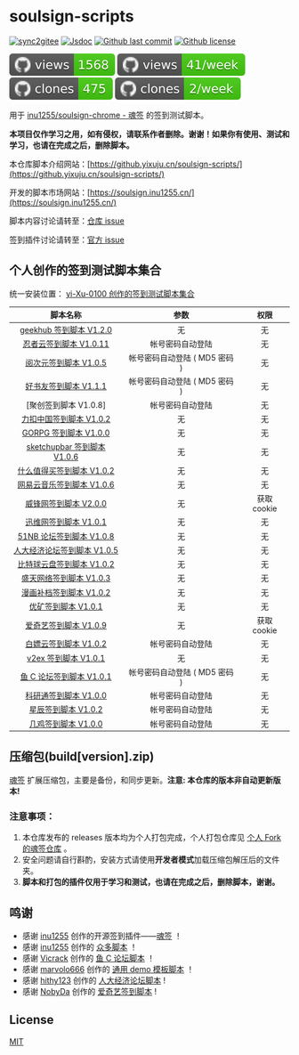 # soulsign-scripts

[![sync2gitee](https://github.com/yi-Xu-0100/soulsign-scripts/workflows/sync/badge.svg)](https://github.com/yi-Xu-0100/soulsign-scripts/blob/main/.github/workflows/sync.yml)
[![Jsdoc](https://github.com/yi-Xu-0100/soulsign-scripts/workflows/Jsdoc/badge.svg)](https://github.com/yi-Xu-0100/soulsign-scripts/actions?query=workflow%3AJsdoc)
[![Github last commit](https://img.shields.io/github/last-commit/yi-Xu-0100/soulsign-scripts)](https://github.com/yi-Xu-0100/soulsign-scripts)
[![Github license](https://img.shields.io/github/license/yi-Xu-0100/soulsign-scripts)](./LICENSE)

[![views](https://raw.githubusercontent.com/yi-Xu-0100/traffic2badge/traffic/traffic-soulsign-scripts/views.svg)](https://github.com/yi-Xu-0100/traffic2badge/tree/traffic#-soulsign-scripts)
[![views per week](https://raw.githubusercontent.com/yi-Xu-0100/traffic2badge/traffic/traffic-soulsign-scripts/views_per_week.svg)](https://github.com/yi-Xu-0100/traffic2badge/tree/traffic#-soulsign-scripts)
[![clones](https://raw.githubusercontent.com/yi-Xu-0100/traffic2badge/traffic/traffic-soulsign-scripts/clones.svg)](https://github.com/yi-Xu-0100/traffic2badge/tree/traffic#-soulsign-scripts)
[![clones per week](https://raw.githubusercontent.com/yi-Xu-0100/traffic2badge/traffic/traffic-soulsign-scripts/clones_per_week.svg)](https://github.com/yi-Xu-0100/traffic2badge/tree/traffic#-soulsign-scripts)

用于 [inu1255/soulsign-chrome - 魂签](https://github.com/inu1255/soulsign-chrome) 的签到测试脚本。

**本项目仅作学习之用，如有侵权，请联系作者删除。谢谢！如果你有使用、测试和学习，也请在完成之后，删除脚本。**

本仓库脚本介绍网站：[https://github.yixuju.cn/soulsign-scripts/](https://github.yixuju.cn/soulsign-scripts/)

开发的脚本市场网站：[https://soulsign.inu1255.cn/](https://soulsign.inu1255.cn/)

脚本内容讨论请转至：[仓库 issue](https://github.com/yi-Xu-0100/soulsign-scripts/issues)

签到插件讨论请转至：[官方 issue](https://github.com/inu1255/soulsign-chrome/issues)

## 个人创作的签到测试脚本集合

统一安装位置： [yi-Xu-0100 创作的签到测试脚本集合](https://soulsign.inu1255.cn/?uid=1176)

|           脚本名称            |             参数              |    权限     |
| :---------------------------: | :---------------------------: | :---------: |
|   [geekhub 签到脚本 V1.2.0]   |              无               |     无      |
|   [忍者云签到脚本 V1.0.11]    |       帐号密码自动登陆        |     无      |
|    [阅次元签到脚本 V1.0.5]    | 帐号密码自动登陆 ( MD5 密码 ) |     无      |
|    [好书友签到脚本 V1.1.1]    | 帐号密码自动登陆 ( MD5 密码 ) |     无      |
|     [聚创签到脚本 V1.0.8]     |       帐号密码自动登陆        |     无      |
|   [力扣中国签到脚本 V1.0.2]   |              无               |     无      |
|    [GORPG 签到脚本 V1.0.0]    |              无               |     无      |
| [sketchupbar 签到脚本 V1.0.6] |              无               |     无      |
|  [什么值得买签到脚本 V1.0.2]  |              无               |     无      |
|  [网易云音乐签到脚本 V1.0.6]  |              无               |     无      |
|    [威锋网签到脚本 V2.0.0]    |              无               | 获取 cookie |
|    [迅维网签到脚本 V1.0.1]    |              无               |     无      |
|  [51NB 论坛签到脚本 V1.0.8]   |              无               |     无      |
| [人大经济论坛签到脚本 V1.0.5] |              无               |     无      |
|  [比特球云盘签到脚本 V1.0.2]  |              无               |     无      |
|   [盛天网络签到脚本 V1.0.3]   |              无               |     无      |
|   [漫画补档签到脚本 V1.0.2]   |              无               |     无      |
|     [优矿签到脚本 V1.0.1]     |              无               |     无      |
|    [爱奇艺签到脚本 V1.0.9]    |              无               | 获取 cookie |
|    [白嫖云签到脚本 V1.0.2]    |       帐号密码自动登陆        |     无      |
|    [v2ex 签到脚本 V1.0.1]     |              无               |     无      |
|  [鱼 C 论坛签到脚本 V1.0.1]   | 帐号密码自动登陆 ( MD5 密码 ) |     无      |
|    [科研通签到脚本 V1.0.0]    |       帐号密码自动登陆        |     无      |
|     [星辰签到脚本 V1.0.2]     |       帐号密码自动登陆        |     无      |
|     [几鸡签到脚本 V1.0.0]     |       帐号密码自动登陆        |     无      |

[geekhub 签到脚本 v1.2.0]: https://soulsign.inu1255.cn/scripts/172
[忍者云签到脚本 v1.0.11]: https://soulsign.inu1255.cn/scripts/173
[阅次元签到脚本 v1.0.5]: https://soulsign.inu1255.cn/scripts/174
[好书友签到脚本 v1.1.1]: https://soulsign.inu1255.cn/scripts/185
[聚创签到脚本 v1.0.7]: https://soulsign.inu1255.cn/scripts/186
[力扣中国签到脚本 v1.0.2]: https://soulsign.inu1255.cn/scripts/191
[gorpg 签到脚本 v1.0.0]: https://soulsign.inu1255.cn/scripts/192
[sketchupbar 签到脚本 v1.0.6]: https://soulsign.inu1255.cn/scripts/198
[什么值得买签到脚本 v1.0.2]: https://soulsign.inu1255.cn/scripts/206
[网易云音乐签到脚本 v1.0.6]: https://soulsign.inu1255.cn/scripts/233
[威锋网签到脚本 v2.0.0]: https://soulsign.inu1255.cn/scripts/235
[迅维网签到脚本 v1.0.1]: https://soulsign.inu1255.cn/scripts/238
[51nb 论坛签到脚本 v1.0.8]: https://soulsign.inu1255.cn/scripts/248
[人大经济论坛签到脚本 v1.0.5]: https://soulsign.inu1255.cn/scripts/249
[比特球云盘签到脚本 v1.0.2]: https://soulsign.inu1255.cn/scripts/251
[盛天网络签到脚本 v1.0.3]: https://soulsign.inu1255.cn/scripts/252
[漫画补档签到脚本 v1.0.2]: https://soulsign.inu1255.cn/scripts/266
[优矿签到脚本 v1.0.1]: https://soulsign.inu1255.cn/scripts/268
[爱奇艺签到脚本 v1.0.9]: https://soulsign.inu1255.cn/scripts/290
[白嫖云签到脚本 v1.0.2]: https://soulsign.inu1255.cn/scripts/293
[v2ex 签到脚本 v1.0.1]: https://soulsign.inu1255.cn/scripts/378
[鱼 c 论坛签到脚本 v1.0.1]: https://soulsign.inu1255.cn/scripts/392
[科研通签到脚本 v1.0.0]: https://soulsign.inu1255.cn/scripts/414
[星辰签到脚本 v1.0.2]: https://soulsign.inu1255.cn/scripts/461
[几鸡签到脚本 v1.0.0]: https://soulsign.inu1255.cn/scripts/480

## 压缩包(build[version].zip)

[魂签](https://github.com/inu1255/soulsign-chrome) 扩展压缩包，主要是备份，和同步更新。**注意: 本仓库的版本非自动更新版本!**

### **注意事项：**

1. 本仓库发布的 releases 版本均为个人打包完成，个人打包仓库见 [个人 Fork 的魂签仓库](https://github.com/yi-Xu-0100/soulsign-chrome) 。
2. 安全问题请自行斟酌，安装方式请使用**开发者模式**加载压缩包解压后的文件夹。
3. **脚本和打包的插件仅用于学习和测试，也请在完成之后，删除脚本，谢谢。**

## 鸣谢

- 感谢 [inu1255](https://github.com/inu1255) 创作的开源签到插件——[魂签](https://github.com/inu1255/soulsign-chrome) ！
- 感谢 [inu1255](https://github.com/inu1255) 创作的 [众多脚本](https://soulsign.inu1255.cn/?uid=1035) ！
- 感谢 [Vicrack](https://github.com/ViCrack) 创作的 [鱼 C 论坛脚本](https://soulsign.inu1255.cn/scripts/167) ！
- 感谢 [marvolo666](https://github.com/marvolo666) 创作的 [通用 demo 模板脚本](https://github.com/inu1255/soulsign-chrome/blob/master/public/demos/ShadowSocksR.js) ！
- 感谢 [hithy123](https://github.com/hithy123) 创作的 [人大经济论坛脚本](https://soulsign.inu1255.cn/scripts/225) !
- 感谢 [NobyDa](https://github.com/NobyDa) 创作的 [爱奇艺签到脚本](https://github.com/NobyDa/Script/blob/42e6e1978fed46f531666d0db096b67858592fda/iQIYI-DailyBonus/iQIYI.js) !

## License

[MIT](./LICENSE)
